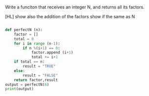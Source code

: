 Write a funciton that receives an integer N, and returns all its factors.

[HL] show also the addition of the factors show if the same as N

```py

def perfectN (n):
    factor = []
    total = 0
    for i in range (n-1):
        if n %(i+1) == 0:
            factor.append (i+1)
            total += i+1
    if total == n:
        result = "TRUE"
    else:
        result = "FALSE"
    return factor,result
output = perfectN(6)
print(output)

```
